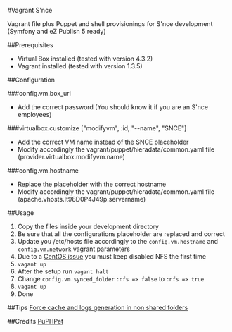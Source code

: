#Vagrant S'nce

Vagrant file plus Puppet and shell provisionings for S'nce development (Symfony and eZ Publish 5 ready)

##Prerequisites
* Virtual Box installed (tested with version 4.3.2)
* Vagrant installed (tested with version 1.3.5)

##Configuration

###config.vm.box_url
* Add the correct password (You should know it if you are an S'nce employees)

###virtualbox.customize ["modifyvm", :id, "--name", "SNCE"]
* Add the correct VM name instead of the SNCE placeholder
* Modify accordingly the vagrant/puppet/hieradata/common.yaml file (provider.virtualbox.modifyvm.name)

###config.vm.hostname
* Replace the placeholder with the correct hostname
* Modify accordingly the vagrant/puppet/hieradata/common.yaml file (apache.vhosts.It98D0P4J49p.servername)

##Usage

1. Copy the files inside your development directory
2. Be sure that all the configurations placeholder are replaced and correct
3. Update you /etc/hosts file accordingly to the ```config.vm.hostname``` and ```config.vm.network``` vagrant parameters
3. Due to a [CentOS issue](https://github.com/puphpet/puphpet/issues/250) you must keep disabled NFS the first time
4. ``` vagant up ```
5. After the setup run ``` vagant halt ```
6. Change ```config.vm.synced_folder``` ```:nfs => false``` to ```:nfs => true```
7. ``` vagant up ```
8. Done

##Tips
[Force cache and logs generation in non shared folders](https://gist.github.com/gabriperego/8239581)

##Credits
[PuPHPet](https://puphpet.com)
